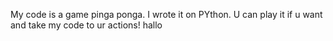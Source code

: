 My code is a game pinga ponga. I wrote it on PYthon. U can play it if u want and take my code to ur actions! hallo
